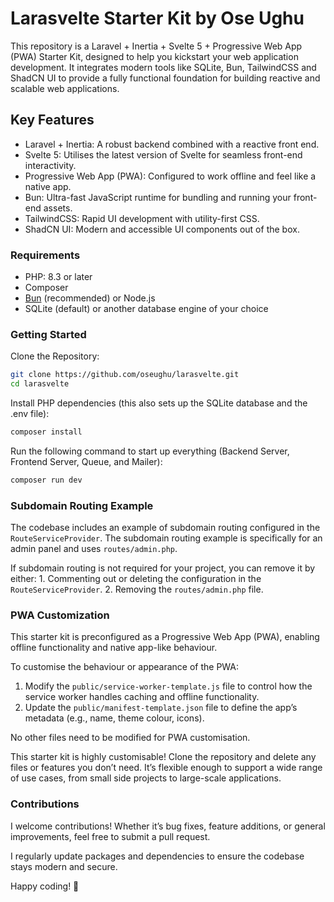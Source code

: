 # Larasvelte Starter Kit by Ose Ughu

This repository is a Laravel + Inertia + Svelte 5 + Progressive Web App (PWA) Starter Kit, designed to help you kickstart your web application development. It integrates modern tools like SQLite, Bun, TailwindCSS and ShadCN UI to provide a fully functional foundation for building reactive and scalable web applications.

## Key Features

- Laravel + Inertia: A robust backend combined with a reactive front end.
- Svelte 5: Utilises the latest version of Svelte for seamless front-end interactivity.
- Progressive Web App (PWA): Configured to work offline and feel like a native app.
- Bun: Ultra-fast JavaScript runtime for bundling and running your front-end assets.
- TailwindCSS: Rapid UI development with utility-first CSS.
- ShadCN UI: Modern and accessible UI components out of the box.

### Requirements

- PHP: 8.3 or later
- Composer
- [Bun](https://bun.sh) (recommended) or Node.js
- SQLite (default) or another database engine of your choice

### Getting Started

Clone the Repository:

```bash
git clone https://github.com/oseughu/larasvelte.git
cd larasvelte
```

Install PHP dependencies (this also sets up the SQLite database and the .env file):

```bash
composer install
```

Run the following command to start up everything (Backend Server, Frontend Server, Queue, and Mailer):

```bash
composer run dev
```

### Subdomain Routing Example

The codebase includes an example of subdomain routing configured in the `RouteServiceProvider`. The subdomain routing example is specifically for an admin panel and uses `routes/admin.php`.

If subdomain routing is not required for your project, you can remove it by either: 1. Commenting out or deleting the configuration in the `RouteServiceProvider`. 2. Removing the `routes/admin.php` file.

### PWA Customization

This starter kit is preconfigured as a Progressive Web App (PWA), enabling offline functionality and native app-like behaviour.

To customise the behaviour or appearance of the PWA:

1. Modify the `public/service-worker-template.js` file to control how the service worker handles caching and offline functionality.
2. Update the `public/manifest-template.json` file to define the app’s metadata (e.g., name, theme colour, icons).

No other files need to be modified for PWA customisation.

This starter kit is highly customisable! Clone the repository and delete any files or features you don’t need. It’s flexible enough to support a wide range of use cases, from small side projects to large-scale applications.

### Contributions

I welcome contributions! Whether it’s bug fixes, feature additions, or general improvements, feel free to submit a pull request.

I regularly update packages and dependencies to ensure the codebase stays modern and secure.

Happy coding! 🚀
